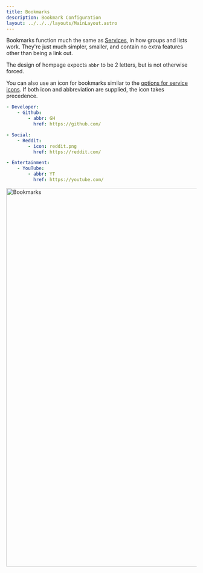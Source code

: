 ```yaml
---
title: Bookmarks
description: Bookmark Configuration
layout: ../../../layouts/MainLayout.astro
---
```


Bookmarks function much the same as [Services](/en/configs/services), in how groups and lists work. They're just much simpler, smaller, and contain no extra features other than being a link out.

The design of hompage expects `abbr` to be 2 letters, but is not otherwise forced.

You can also use an icon for bookmarks similar to the [options for service icons](/en/configs/services/#icons). If both icon and abbreviation are supplied, the icon takes precedence.

```yaml
- Developer:
    - Github:
        - abbr: GH
          href: https://github.com/

- Social:
    - Reddit:
        - icon: reddit.png
          href: https://reddit.com/

- Entertainment:
    - YouTube:
        - abbr: YT
          href: https://youtube.com/
```

<img width="1000" alt="Bookmarks" src="https://user-images.githubusercontent.com/4887959/200081485-f641e312-106b-415e-a12d-bf4e05f6a511.png">
